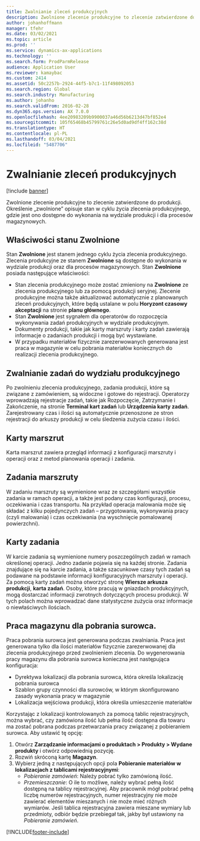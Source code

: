 ```yaml
---
title: Zwalnianie zleceń produkcyjnych
description: Zwolnione zlecenie produkcyjne to zlecenie zatwierdzone do produkcji. Określenie „zwolnione” opisuje stan w cyklu życia zlecenia produkcyjnego, gdzie jest ono dostępne do wykonania na wydziale produkcji i dla procesów magazynowych.
author: johanhoffmann
manager: tfehr
ms.date: 03/02/2021
ms.topic: article
ms.prod: ''
ms.service: dynamics-ax-applications
ms.technology: ''
ms.search.form: ProdParmRelease
audience: Application User
ms.reviewer: kamaybac
ms.custom: 2414
ms.assetid: 50c2257b-2924-44f5-b7c1-11f498092053
ms.search.region: Global
ms.search.industry: Manufacturing
ms.author: johanho
ms.search.validFrom: 2016-02-28
ms.dyn365.ops.version: AX 7.0.0
ms.openlocfilehash: 4ee20983209b9900037a46d56b6213d47bf852e4
ms.sourcegitcommit: 105f65468b45799761c26e5d0ad9df4ff162c38d
ms.translationtype: HT
ms.contentlocale: pl-PL
ms.lasthandoff: 03/04/2021
ms.locfileid: "5487706"
---
```

# <a name="release-production-orders"></a>Zwalnianie zleceń produkcyjnych

[!include [banner](../includes/banner.md)]

Zwolnione zlecenie produkcyjne to zlecenie zatwierdzone do produkcji. Określenie „zwolnione” opisuje stan w cyklu życia zlecenia produkcyjnego, gdzie jest ono dostępne do wykonania na wydziale produkcji i dla procesów magazynowych.

## <a name="characteristics-of-the-released-state"></a>Właściwości stanu Zwolnione

Stan **Zwolnione** jest stanem jednego cyklu życia zlecenia produkcyjnego. Zlecenia produkcyjne ze stanem **Zwolnione** są dostępne do wykonania w wydziale produkcji oraz dla procesów magazynowych. Stan **Zwolnione** posiada następujące właściwości:

- Stan zlecenia produkcyjnego może zostać zmieniony na **Zwolnione** ze zlecenia produkcyjnego lub za pomocą produkcji seryjnej. Zlecenie produkcyjne można także aktualizować automatycznie z planowanych zleceń produkcyjnych, które będą ustalane w polu **Horyzont czasowy akceptacji** na stronie **planu głównego**.
- Stan **Zwolnione** jest sygnałem dla operatorów do rozpoczęcia wykonywania zadań produkcyjnych w wydziale produkcyjnym.
- Dokumenty produkcji, takie jak karty marszruty i karty zadań zawierają informacje o zadaniach produkcji i mogą być wystawiane.
- W przypadku materiałów fizycznie zarezerwowanych generowana jest praca w magazynie w celu pobrania materiałów koniecznych do realizacji zlecenia produkcyjnego.

## <a name="releasing-jobs-to-the-shop-floor"></a>Zwalnianie zadań do wydziału produkcyjnego

Po zwolnieniu zlecenia produkcyjnego, zadania produkcji, które są związane z zamówieniem, są widoczne i gotowe do rejestracji. Operatorzy wprowadzają rejestracje zadań, takie jak Rozpoczęcie, Zatrzymanie i Zakończenie, na stronie **Terminal kart zadań** lub **Urządzenia karty zadań**. Zarejestrowany czas i ilości są automatycznie przenoszone ze stron rejestracji do arkuszy produkcji w celu śledzenia zużycia czasu i ilości.

## <a name="route-cards"></a>Karty marszrut

Karta marszrut zawiera przegląd informacji z konfiguracji marszruty i operacji oraz z metod planowania operacji i zadania.

## <a name="route-jobs"></a>Zadania marszruty

W zadaniu marszruty są wymienione wraz ze szczegółami wszystkie zadania w ramach operacji, a także jest podany czas konfiguracji, procesu, oczekiwania i czas transportu. Na przykład operacja malowania może się składać z kilku pojedynczych zadań – przygotowania, wykonywania pracy (czyli malowania) i czas oczekiwania (na wyschnięcie pomalowanej powierzchni).

## <a name="job-cards"></a>Karty zadania

W karcie zadania są wymienione numery poszczególnych zadań w ramach określonej operacji. Jedno zadanie pojawia się na każdej stronie. Zadania znajdujące się na karcie zadania, a także szacunkowe czasy tych zadań są podawane na podstawie informacji konfiguracyjnych marszruty i operacji. Za pomocą karty zadań można otworzyć stronę **Wiersze arkusza produkcji**, **karta zadań**. Osoby, które pracują w gniazdach produkcyjnych, mogą dostarczać informacji zwrotnych dotyczących procesu produkcji. W tych polach można wprowadzać dane statystyczne zużycia oraz informacje o niewłaściwych ilościach.

## <a name="warehouse-work-for-raw-material-picking"></a>Praca magazynu dla pobrania surowca.

Praca pobrania surowca jest generowana podczas zwalniania. Praca jest generowana tylko dla ilości materiałów fizycznie zarezerwowanej dla zlecenia produkcyjnego przed zwolnieniem zlecenia. Do wygenerowania pracy magazynu dla pobrania surowca konieczna jest następująca konfiguracja:

- Dyrektywa lokalizacji dla pobrania surowca, która określa lokalizację pobrania surowca
- Szablon grupy czynności dla surowców, w którym skonfigurowano zasady wykonania pracy w magazynie
- Lokalizacja wejściowa produkcji, która określa umieszczenie materiałów

Korzystając z lokalizacji kontrolowanych za pomocą tablic rejestracyjnych, można wybrać, czy zamówiona ilość lub pełna ilość dostępna dla towaru ma zostać pobrana podczas przetwarzania pracy związanej z pobieraniem surowca. Aby ustawić tę opcję:

1. Otwórz **Zarządzanie informacjami o produktach \> Produkty \> Wydane produkty** i otwórz odpowiednią pozycję.
1. Rozwiń skróconą kartę **Magazyn**.
1. Wybierz jedną z następujących opcji pola  **Pobieranie materiałów w lokalizacjach z tablicami rejestracyjnymi**:
    - *Pobieranie zamówień*: Należy pobrać tylko zamówioną ilość.
    - *Przemieszczanie*: O ile to możliwe, należy wybrać pełną ilość dostępną na tablicy rejestracyjnej. Aby pracownik mógł pobrać pełną liczbę numerów rejestracyjnych, numer rejestracyjny nie może zawierać elementów mieszanych i nie może mieć różnych wymiarów. Jeśli tablica rejestracyjna zawiera mieszane wymiary lub przedmioty, odbiór będzie przebiegał tak, jakby był ustawiony na *Pobieranie zamówień*.

[!INCLUDE[footer-include](../../includes/footer-banner.md)]